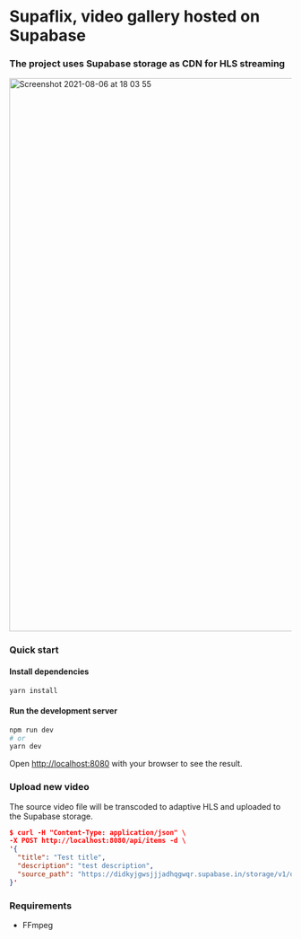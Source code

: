 # Supaflix, video gallery hosted on Supabase

### The project uses Supabase storage as CDN for HLS streaming
<img width="986" alt="Screenshot 2021-08-06 at 18 03 55" src="https://user-images.githubusercontent.com/1172600/128539224-c733972e-9c28-424f-9b4e-f50f04b694fb.png">

### Quick start

#### Install dependencies

```bash
yarn install
```

#### Run the development server

```bash
npm run dev
# or
yarn dev
```

Open [http://localhost:8080](http://localhost:3000) with your browser to see the result.

### Upload new video

The source video file will be transcoded to adaptive HLS and uploaded to the Supabase storage.

```json
$ curl -H "Content-Type: application/json" \
-X POST http://localhost:8080/api/items -d \
'{
  "title": "Test title",
  "description": "test description",
  "source_path": "https://didkyjgwsjjjadhqgwqr.supabase.in/storage/v1/object/public/media/sources/test_video.mp4"
}'
```

### Requirements
* FFmpeg

